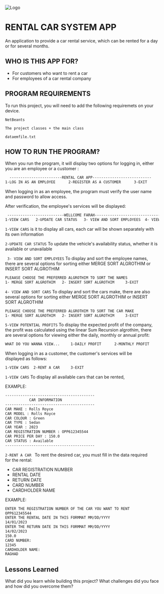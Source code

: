 
![Logo](https://th.bing.com/th/id/OIP.eCnXwhk7XDu7MyZ1dYJK8AHaHa?pid=ImgDet&rs=1)


# RENTAL CAR SYSTEM APP

An application to provide a car rental service, which can be rented for a day or for several months.




## WHO IS THIS APP FOR?

- For customers who want to rent a car
- For employees of a car rental company




## PROGRAM REQUIREMENTS

To run this project, you will need to add the following requiremets on your device.

`NetBeants`

`The project classes + the main class`

  `dataemfile.txt` 
## HOW TO RUN THE PROGRAM?

When you run the program, it will display two options for logging in, either you are an employee or a customer :

```bash
  ------------------------RENTAL CAR APP---------------------------
1-LOG IN AS AN EMPLOYEE      2-REGISTER AS A CUSTOMER      3-EXIT
```

When logging in as an employee, the program must verify the user name and password to allow access.

After verification, the employee's services will be displayed:

```bash
 --------------------------WELLCOME FARAH-------------------------------
1-VIEW CARS   2-UPDATE CAR STATUS   3- VIEW AND SORT EMPLOYEES  4- VIEW AND SORT CARS    5-VIEW POTENTIAL PROFIT    6-EXIT
```
 `1-VIEW CARS` is it to display all cars, each car will be shown separately with its own information

  `2-UPDATE CAR STATUS` To update the vehicle's availability status, whether it is available or unavailable

` 3- VIEW AND SORT EMPLOYEES` To display and sort the employee names, there are several options for sorting either MERGE SORT ALGROTHIM or INSERT SORT ALGROTHIM

```bash
PLEAASE CHOOSE THE PREFERRED ALGROTHIM TO SORT THE NAMES
1- MERGE SORT ALGROTHIM   2- INSERT SORT ALGROTHIM     3-EXIT
```
 `4- VIEW AND SORT CARS` To display and sort the cars make, there are also several options for sorting either MERGE SORT ALGROTHIM or INSERT SORT ALGROTHIM

```bash
PLEAASE CHOOSE THE PREFERRED ALGROTHIM TO SORT THE CAR MAKE
1- MERGE SORT ALGROTHIM   2- INSERT SORT ALGROTHIM     3-EXIT
```

`5-VIEW POTENTIAL PROFITS` To display the expected profit of the company, the profit was calculated using the linear Sum Recursion algrothim, there are several options for viewing either the daily, monthly or annual profit:

```bash
WHAT DO YOU WANNA VIEW...     1-DAILY PROFIT      2-MONTHLY PROFIT      3-ANNUAL PROFIT
```
When logging in as a customer, the customer's services will be displayed as follows:

```bash
1-VIEW CARS  2-RENT A CAR     3-EXIT
```
`1-VIEW CARS` To display all available cars that can be rented,

 EXAMPLE: 

 ```bash
-----------------------------------------
            CAR INFORMATION               
-----------------------------------------
CAR MAKE : Rolls Royce
CAR MODEL : Rolls Royce
CAR COLOUR : Green
CAR TYPE : Sedan
CAR YEAR : 2023
CAR REGISTRATION NUMBER : OPP612345544
CAR PRICE PER DAY : 150.0
CAR STATUS : Available
-----------------------------------------
```

`2-RENT A CAR ` To rent the desired car, you must fill in the data required for the rental:

- CAR REGISTRATION NUMBER
- RENTAL DATE
- RETURN DATE
- CARD NUMBER
- CARDHOLDER NAME

EXAMPLE:
```bash
ENTER THE REGISTRATION NUMBER OF THE CAR YOU WANT TO RENT
OPP612345544
ENTER THE RENTAL DATE IN THIS FORMMAT MM/DD/YYYY
14/01/2023
ENTER THE RETURN DATE IN THIS FORMMAT MM/DD/YYYY
14/02/2023
150.0
CARD NUMBER: 
12345
CARDHOLDER NAME: 
RAGHAD 
```





## Lessons Learned

What did you learn while building this project? What challenges did you face and how did you overcome them?

